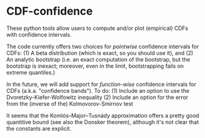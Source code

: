 CDF-confidence
==============

These python tools allow users to compute and/or plot (empirical) CDFs with confidence intervals.

The code currently offers two choices for *pointwise* confidence intervals for CDFs:
  (1) A beta distribution (which is exact, so you should use it), and
  (2) An analytic bootstrap (i.e. an exact computation of the bootstrap, but the bootstrap is inexact; moreover, even in the limit, bootstrapping fails on extreme quantiles.)

In the future, we will add support for *function-wise* confidence intervals for CDFs (a.k.a. "confidence bands"). To do:
  (1) Include an option to use the Dvoretzky-Kiefer-Wolfowitz inequality
  (2) Include an option for the error from the (inverse of the) Kolmovorov-Smirnov test

It seems that the Komlós–Major–Tusnády approximation offers a pretty good quantitive
bound (see also the Donsker theorem), although it's not clear that the constants are explicit.

